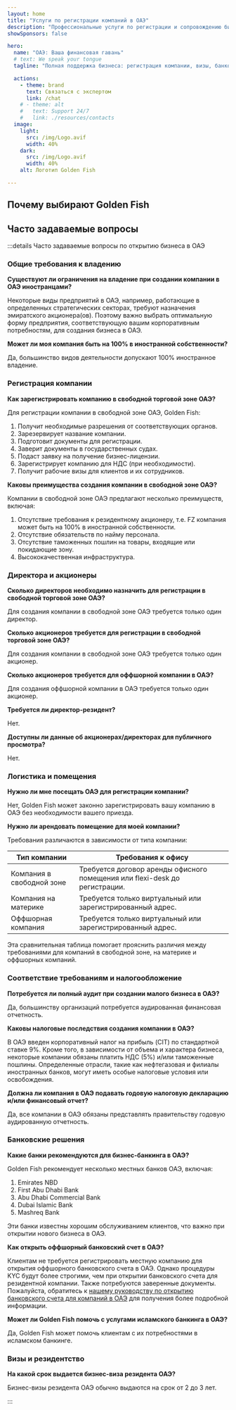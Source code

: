 ```yaml
---
layout: home
title: "Услуги по регистрации компаний в ОАЭ"
description: "Профессиональные услуги по регистрации и сопровождению бизнеса в ОАЭ. Открытие компании, банковское обслуживание, налоговые, юридические и визовые решения. Оплата только после одобрения."
showSponsors: false

hero:
  name: "ОАЭ: Ваша финансовая гавань"
  # text: We speak your tongue
  tagline: "Полная поддержка бизнеса: регистрация компании, визы, банковское обслуживание. <span class='hl'>Нет результата — нет оплаты</span>."

  actions:
    - theme: brand
      text: Связаться с экспертом
      link: /chat
    # - theme: alt
    #   text: Support 24/7
    #   link: ./resources/contacts
  image:
    light:
      src: /img/Logo.avif
      width: 40%
    dark:
      src: /img/Logo.avif
      width: 40%
    alt: Логотип Golden Fish

---
```


<FeatureCards :features="[
  {
    title: 'Руководство по открытию компании',
    details: 'Полное руководство по регистрации компаний в **Free Zone, offshore, mainland, branch**.',
    items: [
      '100% иностранное владение доступно в Free Zones и Mainland',
      'Низкие налоговые ставки - всего 9% корпоративного налога',
      'Отсутствие валютного контроля - простая репатриация капитала'
    ],
    linkText: 'Узнать больше',
    link: '/uae-business/offer/company-registration/',
    icon: {
      light: '/img/iStock-2051326997.avif',
      dark: '/img/iStock-1448478309.jpg',
      alt: 'Руководство по открытию компании'
    }
  },
  {
    title: 'Открытие банковского счета',
    details: 'Легкое открытие корпоративных и личных банковских счетов в надежных банках ОАЭ.',
    items: [
      'Полный спектр PRO-услуг для получения государственных разрешений',
      'Комплексная настройка банковского обслуживания',
      '**96% успешных случаев**',
    ],
    linkText: 'Узнать больше',
    link: '/uae-business/offer/banking/',
    icon: {
      light: '/img/iStock-2153786564.avif',
      dark: '/img/iStock-2166793628.avif',
      alt: 'Банковские услуги'
    }
  },
  {
    title: 'Golden Visa и резидентство',
    details: 'Получите **Golden Visa** ОАЭ для долгосрочного проживания с простым процессом подачи заявки.',
    items: [
      '**Нет необходимости въезжать в ОАЭ каждые 6 месяцев**',
      '10-летний срок действия с возможностью продления при сохранении квалификационных условий',
      '92% успешных случаев',
    ],
    linkText: 'Узнать больше',
    link: '/uae-business/offer/golden-visa/',
    icon: {
      light: '/img/iStock-1312241253.avif',
      dark: '/img/ILONMASKID.webp',
      alt: 'Визовые услуги'
    }
  },
]" />

<FeatureCards :features="[
  {
    title: 'Услуги по комплаенсу',
    details: 'Наши эксперты проведут вас через сложные нормативные требования ОАЭ, включая отчеты ESR и подачи UBO.',
    items: [],
    linkText: 'Узнать больше',
    link: '/uae-business/company-registration/Protect-Your-Business',
    icon: {
      light: '/img/iStock-1299393716.avif',
      dark: '/img/iStock-2149731304.avif',
      alt: 'Услуги по комплаенсу'
    }
  },
  {
    title: 'Корпоративный налог и НДС',
    details: 'Экспертные консультации обеспечивают соответствие обязательствам по корпоративному налогу и НДС перед Федеральным налоговым органом (FTA).',
    items: [],
    linkText: 'Узнать больше',
    link: '/uae-business/company-registration/accounting-legal',
    icon: {
      light: '/img/iStock-1018285934.avif',
      dark: '/img/iStock-584576538.avif',
      alt: 'Налоговые услуги'
    }
  },
  {
    title: 'Юридические услуги',
    details: 'Юридическая команда консультирует по законодательству ОАЭ в области слияний и поглощений, корпоративной реструктуризации, финансирования и разрешения споров.',
    items: [],
    linkText: 'Узнать больше',
    link: '/uae-business/company-registration/Protect-Your-Business',
    icon: {
      light: '/img/iStock-650045508.avif',
      dark: '/img/iStock-1498627598.avif',
      alt: 'Юридические услуги'
    }
  },
  {
    title: 'Бухгалтерия и зарплата',
    details: 'Наши бухгалтеры управляют финансами, ведут бухгалтерский учет, сверку, начисление зарплаты и поддержку аудита, экономя на затратах на персонал.',
    items: [],
    linkText: 'Узнать больше',
    link: '/resources/contacts',
    icon: {
      light: '/img/iStock-1022793868.avif',
      dark: '/img/iStock-1320130292.jpg',
      alt: 'Бухгалтерские услуги'
    }
  },
]" />

## Почему выбирают Golden Fish

<BenefitsList :features="[
  {
    icon: '🏢',
    title: 'Локальная экспертиза в ОАЭ',
    text: 'Специализированные эксперты в Дубае предоставляют профессиональное сопровождение на каждом этапе процесса.'
  },
  {
    icon: '📊',
    title: 'Доказанный уровень успеха',
    text: 'Более 90% одобренных заявок с сотнями выданных виз, банковских счетов и регистраций компаний через наш премиальный сервис.'
  },
  {
    icon: '💸',
    title: '**Оплата после результата**',
    text: '[Оплата только после одобрения](/uae-business/benefits/success-based-fees). Полная прозрачность без скрытых платежей.'
  },
]" />

## Часто задаваемые вопросы

:::details Часто задаваемые вопросы по открытию бизнеса в ОАЭ

### Общие требования к владению

**Существуют ли ограничения на владение при создании компании в ОАЭ иностранцами?**

Некоторые виды предприятий в ОАЭ, например, работающие в определенных стратегических секторах, требуют назначения эмиратского акционера(ов). Поэтому важно выбрать оптимальную форму предприятия, соответствующую вашим корпоративным потребностям, для создания бизнеса в ОАЭ.

**Может ли моя компания быть на 100% в иностранной собственности?**

Да, большинство видов деятельности допускают 100% иностранное владение.

### Регистрация компании

**Как зарегистрировать компанию в свободной торговой зоне ОАЭ?**

Для регистрации компании в свободной зоне ОАЭ, Golden Fish:

1. Получит необходимые разрешения от соответствующих органов.
2. Зарезервирует название компании.
3. Подготовит документы для регистрации.
4. Заверит документы в государственных судах.
5. Подаст заявку на получение бизнес-лицензии.
6. Зарегистрирует компанию для НДС (при необходимости).
7. Получит рабочие визы для клиентов и их сотрудников.

**Каковы преимущества создания компании в свободной зоне ОАЭ?**

Компании в свободной зоне ОАЭ предлагают несколько преимуществ, включая:

1. Отсутствие требования к резидентному акционеру, т.е. FZ компания может быть на 100% в иностранной собственности.
2. Отсутствие обязательств по найму персонала.
3. Отсутствие таможенных пошлин на товары, входящие или покидающие зону.
4. Высококачественная инфраструктура.

### Директора и акционеры

**Сколько директоров необходимо назначить для регистрации в свободной торговой зоне ОАЭ?**

Для создания компании в свободной зоне ОАЭ требуется только один директор.

**Сколько акционеров требуется для регистрации в свободной торговой зоне ОАЭ?**

Для создания компании в свободной зоне ОАЭ требуется только один акционер.

**Сколько акционеров требуется для оффшорной компании в ОАЭ?**

Для создания оффшорной компании в ОАЭ требуется только один акционер.

**Требуется ли директор-резидент?**

Нет.

**Доступны ли данные об акционерах/директорах для публичного просмотра?**

Нет.

### Логистика и помещения

**Нужно ли мне посещать ОАЭ для регистрации компании?**

Нет, Golden Fish может законно зарегистрировать вашу компанию в ОАЭ без необходимости вашего приезда.

**Нужно ли арендовать помещение для моей компании?**

Требования различаются в зависимости от типа компании:

| Тип компании | Требования к офису |
| ------------ | ------------------ |
| Компания в свободной зоне | Требуется договор аренды офисного помещения или flexi-desk до регистрации. |
| Компания на материке | Требуется только виртуальный или зарегистрированный адрес. |
| Оффшорная компания | Требуется только виртуальный или зарегистрированный адрес. |

Эта сравнительная таблица помогает прояснить различия между требованиями для компаний в свободной зоне, на материке и оффшорных компаний.

### Соответствие требованиям и налогообложение

**Потребуется ли полный аудит при создании малого бизнеса в ОАЭ?**

Да, большинству организаций потребуется аудированная финансовая отчетность.

**Каковы налоговые последствия создания компании в ОАЭ?**

В ОАЭ введен корпоративный налог на прибыль (CIT) по стандартной ставке 9%. Кроме того, в зависимости от объема и характера бизнеса, некоторые компании обязаны платить НДС (5%) и/или таможенные пошлины. Определенные отрасли, такие как нефтегазовая и филиалы иностранных банков, могут иметь особые налоговые условия или освобождения.

**Должна ли компания в ОАЭ подавать годовую налоговую декларацию и/или финансовый отчет?**

Да, все компании в ОАЭ обязаны представлять правительству годовую аудированную отчетность.

### Банковские решения

**Какие банки рекомендуются для бизнес-банкинга в ОАЭ?**

Golden Fish рекомендует несколько местных банков ОАЭ, включая:

1. Emirates NBD
2. First Abu Dhabi Bank
3. Abu Dhabi Commercial Bank
4. Dubai Islamic Bank
5. Mashreq Bank

Эти банки известны хорошим обслуживанием клиентов, что важно при открытии нового бизнеса в ОАЭ.

**Как открыть оффшорный банковский счет в ОАЭ?**

Клиентам не требуется регистрировать местную компанию для открытия оффшорного банковского счета в ОАЭ. Однако процедуры KYC будут более строгими, чем при открытии банковского счета для резидентной компании. Также потребуются заверенные документы. Пожалуйста, обратитесь к [нашему руководству по открытию банковского счета для компаний в ОАЭ](./uae-business/company-registration/banking) для получения более подробной информации.

**Может ли Golden Fish помочь с услугами исламского банкинга в ОАЭ?**

Да, Golden Fish может помочь клиентам с их потребностями в исламском банкинге.

### Визы и резидентство

**На какой срок выдается бизнес-виза резидента ОАЭ?**

Бизнес-визы резидента ОАЭ обычно выдаются на срок от 2 до 3 лет.

:::

<ContactFormModalNav buttonText="Поговорить с экспертом" formStyle="display: block; margin: 3rem auto;"/>